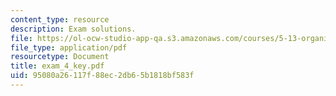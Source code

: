 ```yaml
---
content_type: resource
description: Exam solutions.
file: https://ol-ocw-studio-app-qa.s3.amazonaws.com/courses/5-13-organic-chemistry-ii-fall-2006/95080a26117f88ec2db65b1818bf583f_exam_4_key.pdf
file_type: application/pdf
resourcetype: Document
title: exam_4_key.pdf
uid: 95080a26-117f-88ec-2db6-5b1818bf583f
---
```

